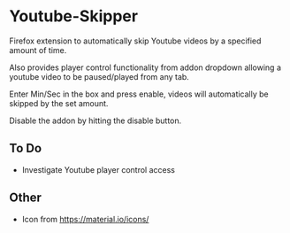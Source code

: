 # Youtube-Skipper
Firefox extension to automatically skip Youtube videos by a specified amount of time.

Also provides player control functionality from addon dropdown allowing a youtube video to be paused/played from any tab.

Enter Min/Sec in the box and press enable, videos will automatically be skipped by the set amount.

Disable the addon by hitting the disable button.

## To Do

- Investigate Youtube player control access 

## Other

- Icon from https://material.io/icons/
